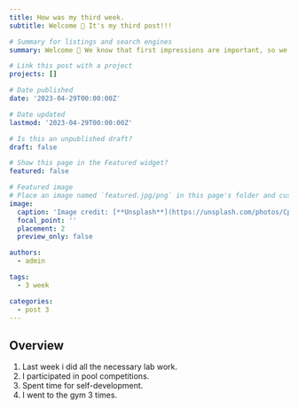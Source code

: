 ```yaml
---
title: How was my third week.
subtitle: Welcome 👋 It's my third post!!!

# Summary for listings and search engines
summary: Welcome 👋 We know that first impressions are important, so we've populated your new site with some initial content to help you get familiar with everything in no time.

# Link this post with a project
projects: []

# Date published
date: '2023-04-29T00:00:00Z'

# Date updated
lastmod: '2023-04-29T00:00:00Z'

# Is this an unpublished draft?
draft: false

# Show this page in the Featured widget?
featured: false

# Featured image
# Place an image named `featured.jpg/png` in this page's folder and customize its options here.
image:
  caption: 'Image credit: [**Unsplash**](https://unsplash.com/photos/CpkOjOcXdUY)'
  focal_point: ''
  placement: 2
  preview_only: false

authors:
  - admin

tags:
  - 3 week

categories:
  - post 3
---
```


## Overview

1. Last week i did all the necessary lab work.
2. I participated in pool competitions.
3. Spent time for self-development.
4. I went to the gym 3 times.


